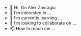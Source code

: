 - 👋 Hi, I’m Alex Zavragiu
- 👀 I’m interested in ...
- 🌱 I’m currently learning ...
- 💞️ I’m looking to collaborate on ...
- 📫 How to reach me ...

<!---
alexZavragiu/alexZavragiu is a ✨ special ✨ repository because its `README.md` (this file) appears on your GitHub profile.
You can click the Preview link to take a look at your changes.
--->
